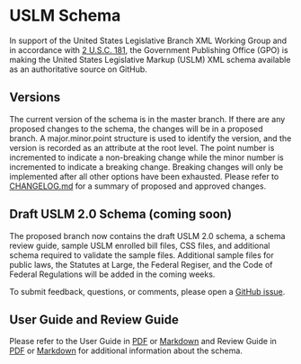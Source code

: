 # USLM Schema #


In support of the United States Legislative Branch XML Working Group and in accordance with [2 U.S.C. 181](https://api.fdsys.gov/link?collection=uscode&title=2&year=mostrecent&section=181), the Government Publishing Office (GPO) is making the United States Legislative Markup (USLM) XML schema available as an authoritative source on GitHub. 



## Versions ##
The current version of the schema is in the master branch. If there are any proposed changes to the schema, the changes will be in a proposed branch. A major.minor.point structure is used to identify the version, and the version is recorded as an attribute at the root level. The point number is incremented to indicate a non-breaking change while the minor number is incremented to indicate a breaking change. Breaking changes will only be implemented after all other options have been exhausted. Please refer to [CHANGELOG.md](CHANGELOG.md) for a summary of proposed and approved changes.  


## Draft USLM 2.0 Schema (coming soon) ##
The proposed branch now contains the draft USLM 2.0 schema, a schema review guide, sample USLM enrolled bill files, CSS files, and additional schema required to validate the sample files. Additional sample files for public laws, the Statutes at Large, the Federal Regiser, and the Code of Federal Regulations will be added in the coming weeks. 


To submit feedback, questions, or comments, please open a [GitHub issue](https://github.com/usgpo/uslm/issues).


## User Guide and Review Guide ##
Please refer to the User Guide in [PDF](USLM-User-Guide.pdf) or [Markdown](USLM-User-Guide.md) and Review Guide in [PDF](https://github.com/usgpo/uslm/blob/proposed/USLM-2_0-Review-Guide.pdf) or [Markdown](https://github.com/usgpo/uslm/blob/proposed/USLM-2_0-Review-Guide.md) for additional information about the schema. 
